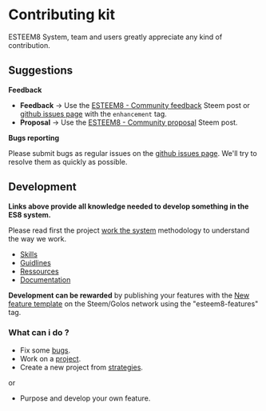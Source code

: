 # Contributing kit

ESTEEM8 System, team and users greatly appreciate any kind of contribution.

## Suggestions

**Feedback**

* **Feedback** -> Use the [ESTEEM8 - Community feedback](https://steemit.com/esteem8/@esteem8/esteem8-community-feedback) Steem post or [github issues page](https://github.com/esteem8app/esteem8app.github.io/issues) with the `enhancement` tag.
* **Proposal** -> Use the [ESTEEM8 - Community proposal](https://steemit.com/steem/@esteem8/esteem8-community-proposals) Steem post.

**Bugs reporting**

Please submit bugs as regular issues on the [github issues page](https://github.com/esteem8app/esteem8app.github.io/issues). We'll try to resolve them as quickly as possible.

## Development

**Links above provide all knowledge needed to develop something in the ES8 system.**

Please read first the project [work the system](https://github.com/esteem8app/esteem8app.github.io/blob/master/docs/Strategic-objective.md) methodology to understand the way we work.

* [Skills](https://github.com/esteem8app/esteem8app.github.io/blob/master/docs/contributing-kit/skills.md)
* [Guidlines](https://github.com/esteem8app/esteem8app.github.io/blob/master/docs/contributing-kit/guidlines.md)
* [Ressources](https://github.com/esteem8app/esteem8app.github.io/blob/master/docs/contributing-kit/ressources.md)
* [Documentation](https://github.com/esteem8app/esteem8app.github.io/blob/master/docs/contributing-kit/documentation.md)

**Development can be rewarded** by publishing your features with the [New feature template](https://github.com/esteem8app/esteem8app.github.io/blob/master/docs/contributing-kit/publications-template/new-feature.md) on the Steem/Golos network using the "esteem8-features" tag.

### What can i do ?

* Fix some [bugs](https://github.com/esteem8app/esteem8app.github.io/labels/bug).
* Work on a [project](https://github.com/esteem8app/esteem8app.github.io/milestones).
* Create a new project from [strategies](https://github.com/esteem8app/esteem8app.github.io/tree/master/docs/work-the-system/strategies).

or

* Purpose and develop your own feature.
